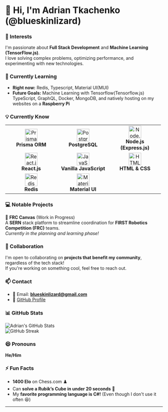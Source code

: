 # 👋 Hi, I'm Adrian Tkachenko (@blueskinlizard)

### 👀 Interests  
I'm passionate about **Full Stack Development** and **Machine Learning (TensorFlow.js)**.  
I love solving complex problems, optimizing performance, and experimenting with new technologies.  

### 🌱 Currently Learning  
- **Right now:** Redis, Typescript, Material UI(MUI)
- **Future Goals:** Machine Learning with Tensorflow(Tensorflow.js) TypeScript, GraphQL, Docker, MongoDB, and natively hosting on my websites on a **Raspberry Pi**  

### 💡 Currently Know 
<table> 
  <tr> 
    <td align="center" width="150px"> 
      <img src="https://skillicons.dev/icons?i=prisma" width="40" alt="Prisma"/><br> 
      <b>Prisma ORM</b> 
    </td> 
    <td align="center" width="150px"> 
      <img src="https://skillicons.dev/icons?i=postgres" width="40" alt="PostgreSQL"/><br> 
      <b>PostgreSQL</b> 
    </td> 
    <td align="center" width="150px"> 
      <img src="https://skillicons.dev/icons?i=nodejs,express" width="40" alt="Node.js (Express)"/><br> 
      <b>Node.js (Express.js)</b> 
    </td> 
  </tr> 
  <tr> 
    <td align="center" width="150px"> 
      <img src="https://skillicons.dev/icons?i=react" width="40" alt="React.js"/><br> 
      <b>React.js</b> 
    </td> 
    <td align="center" width="150px"> 
      <img src="https://skillicons.dev/icons?i=javascript" width="40" alt="JavaScript"/><br> 
      <b>Vanilla JavaScript</b> 
    </td> 
    <td align="center" width="150px"> 
      <img src="https://skillicons.dev/icons?i=html,css" width="40" alt="HTML & CSS"/><br> 
      <b>HTML & CSS</b> 
    </td> 
  </tr> 
  <tr>
    <td align="center" width="150px"> 
      <img src="https://skillicons.dev/icons?i=redis" width="40" alt="Redis"/><br> 
      <b>Redis</b> 
    </td>
    <td align="center" width="150px"> 
      <img src="https://skillicons.dev/icons?i=mui" width="40" alt="Material UI"/><br> 
      <b>Material UI</b> 
  </td>
  </tr>
</table>

### 💻 Notable Projects  
🚀 **FRC Canvas** (Work in Progress)  
A **SERN** stack platform to streamline coordination for **FIRST Robotics Competition (FRC)** teams.  
_Currently in the planning and learning phase!_  

### 💞️ Collaboration  
I'm open to collaborating on **projects that benefit my community**, regardless of the tech stack!  
If you're working on something cool, feel free to reach out.  

### 📫 Contact  
- 📧 Email: **blueskinlizard@gmail.com**  
- 🔗 [GitHub Profile](https://github.com/blueskinlizard)  

### 📊 GitHub Stats  
![Adrian's GitHub Stats](https://github-readme-stats.vercel.app/api?username=blueskinlizard&show_icons=true&theme=tokyonight)  
![GitHub Streak](https://github-readme-streak-stats.herokuapp.com/?user=blueskinlizard&theme=tokyonight)  

### 😄 Pronouns  
**He/Him**  

### ⚡ Fun Facts  
- **1400 Elo** on Chess.com ♟️  
- Can **solve a Rubik’s Cube in under 20 seconds** 🧩  
- My **favorite programming language is C#!** (Even though I don't use it often 😆)  

---

